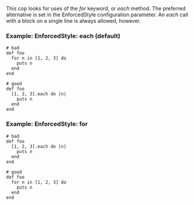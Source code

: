 This cop looks for uses of the *for* keyword, or *each* method. The
preferred alternative is set in the EnforcedStyle configuration
parameter. An *each* call with a block on a single line is always
allowed, however.

### Example: EnforcedStyle: each (default)
    # bad
    def foo
      for n in [1, 2, 3] do
        puts n
      end
    end

    # good
    def foo
      [1, 2, 3].each do |n|
        puts n
      end
    end

### Example: EnforcedStyle: for
    # bad
    def foo
      [1, 2, 3].each do |n|
        puts n
      end
    end

    # good
    def foo
      for n in [1, 2, 3] do
        puts n
      end
    end
